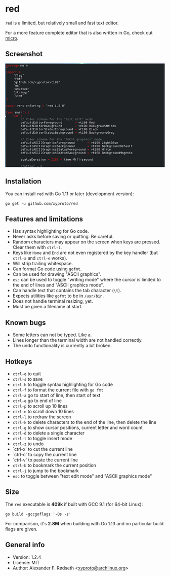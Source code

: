# red

`red` is a limited, but relatively small and fast text editor.

For a more feature complete editor that is also written in Go, check out [micro](https://github.com/zyedidia/micro).

## Screenshot

![screenshot](img/screenshot.png)

## Installation

You can install `red` with Go 1.11 or later (development version):

    go get -u github.com/xyproto/red

## Features and limitations

* Has syntax highlighting for Go code.
* Never asks before saving or quitting. Be careful.
* Random characters may appear on the screen when keys are pressed. Clear them with `ctrl-l`.
* Keys like `Home` and `End` are not even registered by the key handler (but `ctrl-a` and `ctrl-e` works).
* Will strip trailing whitespace.
* Can format Go code using `gofmt`.
* Can be used for drawing "ASCII graphics".
* `esc` can be used to toggle "writing mode" where the cursor is limited to the end of lines and "ASCII graphics mode".
* Can handle text that contains the tab character (`\t`).
* Expects utilities like `gofmt` to be in `/usr/bin`.
* Does not handle terminal resizing, yet.
* Must be given a filename at start.

## Known bugs

* Some letters can not be typed. Like `ø`.
* Lines longer than the terminal width are not handled correctly.
* The undo functionality is currently a bit broken.

## Hotkeys

* `ctrl-q` to quit
* `ctrl-s` to save
* `ctrl-h` to toggle syntax highlighting for Go code
* `ctrl-f` to format the current file with `go fmt`
* `ctrl-a` go to start of line, then start of text
* `ctrl-e` go to end of line
* `ctrl-p` to scroll up 10 lines
* `ctrl-n` to scroll down 10 lines
* `ctrl-l` to redraw the screen
* `ctrl-k` to delete characters to the end of the line, then delete the line
* `ctrl-g` to show cursor positions, current letter and word count
* `ctrl-d` to delete a single character
* `ctrl-t` to toggle insert mode
* `ctrl-z` to undo
* `ctrl-x' to cut the current line
* `ctrl-c' to copy the current line
* `ctrl-v' to paste the current line
* `ctrl-b` to bookmark the current position
* `ctrl-j` to jump to the bookmark
* `esc` to toggle between "text edit mode" and "ASCII graphics mode"

## Size

The `red` executable is **409k** if built with GCC 9.1 (for 64-bit Linux):

    go build -gccgoflags '-Os -s'

For comparison, it's **2.8M** when building with Go 1.13 and no particular build flags are given.

## General info

* Version: 1.2.4
* License: MIT
* Author: Alexander F. Rødseth &lt;xyproto@archlinux.org&gt;
